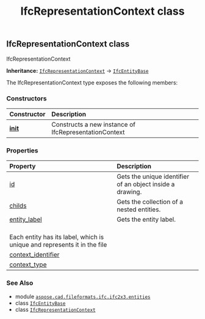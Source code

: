 ﻿---
title: IfcRepresentationContext class
second_title: Aspose.CAD for Python via .NET API References
description: 
type: docs
weight: 4890
url: /python-net/aspose.cad.fileformats.ifc.ifc2x3.entities/ifcrepresentationcontext/
is_root: false
---

## IfcRepresentationContext class

IfcRepresentationContext



**Inheritance:** [`IfcRepresentationContext`](/cad/python-net/aspose.cad.fileformats.ifc.ifc2x3.entities/ifcrepresentationcontext) → 
[`IfcEntityBase`](/cad/python-net/aspose.cad.fileformats.ifc/ifcentitybase)



The IfcRepresentationContext type exposes the following members:

### Constructors
| Constructor | Description |
| :- | :- |
| [__init__](/cad/python-net/aspose.cad.fileformats.ifc.ifc2x3.entities/ifcrepresentationcontext/__init__/#) | Constructs a new instance of IfcRepresentationContext |


### Properties
| Property | Description |
| :- | :- |
| [id](/cad/python-net/aspose.cad.fileformats.ifc.ifc2x3.entities/ifcrepresentationcontext/id) | Gets the unique identifier of an object inside a drawing. |
| [childs](/cad/python-net/aspose.cad.fileformats.ifc.ifc2x3.entities/ifcrepresentationcontext/childs) | Gets the collection of a nested entities. |
| [entity_label](/cad/python-net/aspose.cad.fileformats.ifc.ifc2x3.entities/ifcrepresentationcontext/entity_label) | Gets the entity label.<br/>Each entity has its label, which is unique and represents it in the file |
| [context_identifier](/cad/python-net/aspose.cad.fileformats.ifc.ifc2x3.entities/ifcrepresentationcontext/context_identifier) |  |
| [context_type](/cad/python-net/aspose.cad.fileformats.ifc.ifc2x3.entities/ifcrepresentationcontext/context_type) |  |



### See Also
* module [`aspose.cad.fileformats.ifc.ifc2x3.entities`](..)
* class [`IfcEntityBase`](/cad/python-net/aspose.cad.fileformats.ifc/ifcentitybase)
* class [`IfcRepresentationContext`](/cad/python-net/aspose.cad.fileformats.ifc.ifc2x3.entities/ifcrepresentationcontext)
